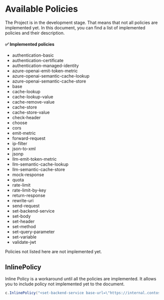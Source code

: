 # Available Policies

The Project is in the development stage.
That means that not all policies are implemented yet.
In this document, you can find a list of implemented policies and their description.

#### :white_check_mark: Implemented policies

* authentication-basic
* authentication-certificate
* authentication-managed-identity
* azure-openai-emit-token-metric
* azure-openai-semantic-cache-lookup
* azure-openai-semantic-cache-store
* base
* cache-lookup
* cache-lookup-value
* cache-remove-value
* cache-store
* cache-store-value
* check-header
* choose
* cors
* emit-metric
* forward-request
* ip-filter
* json-to-xml
* jsonp
* llm-emit-token-metric
* llm-semantic-cache-lookup
* llm-semantic-cache-store
* mock-response
* quota
* rate-limit
* rate-limit-by-key
* return-response
* rewrite-uri
* send-request
* set-backend-service
* set-body
* set-header
* set-method
* set-query-parameter
* set-variable
* validate-jwt

Policies not listed here are not implemented yet.

## InlinePolicy

Inline Policy is a workaround until all the policies are implemented.
It allows you to include policy not implemented yet to the document.

```csharp
c.InlinePolicy("<set-backend-service base-url=\"https://internal.contoso.example\" />");
```
